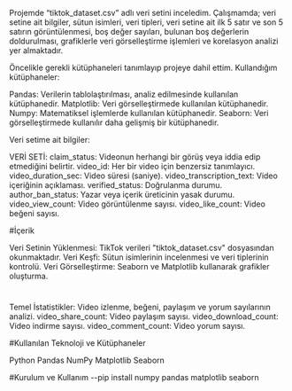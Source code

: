 Projemde “tiktok_dataset.csv” adlı veri setini inceledim. Çalışmamda; veri setine ait bilgiler, sütun isimleri, veri tipleri,  veri setine ait ilk 5 satır ve son 5 satırın görüntülenmesi, boş değer
sayıları, bulunan boş değerlerin doldurulması, grafiklerle veri görselleştirme işlemleri ve korelasyon analizi yer almaktadır.

Öncelikle gerekli kütüphaneleri tanımlayıp projeye dahil ettim. Kullandığım kütüphaneler:

Pandas: Verilerin tablolaştırılması, analiz edilmesinde kullanılan kütüphanedir.
Matplotlib: Veri görselleştirmede kullanılan kütüphanedir.
Numpy: Matematiksel işlemlerde kullanılan kütüphanedir.
Seaborn: Veri görselleştirmede kullanılır daha gelişmiş bir kütüphanedir.

Veri setime ait bilgiler:

VERİ SETİ:
claim_status: Videonun herhangi bir görüş veya iddia edip etmediğini belirtir.
video_id: Her bir video için benzersiz tanımlayıcı.
video_duration_sec: Video süresi (saniye).
video_transcription_text: Video içeriğinin açıklaması.
verified_status: Doğrulanma durumu.
author_ban_status: Yazar veya içerik üreticinin yasak durumu.
video_view_count: Video görüntülenme sayısı.
video_like_count: Video beğeni sayısı.

#İçerik

Veri Setinin Yüklenmesi: TikTok verileri "tiktok_dataset.csv" dosyasından okunmaktadır.
Veri Keşfi: Sütun isimlerinin incelenmesi ve veri tiplerinin kontrolü.
Veri Görselleştirme: Seaborn ve Matplotlib kullanarak grafikler oluşturma.

#
Temel İstatistikler: Video izlenme, beğeni, paylaşım ve yorum sayılarının analizi.
video_share_count: Video paylaşım sayısı.
video_download_count: Video indirme sayısı.
video_comment_count: Video yorum sayısı.

#Kullanılan Teknoloji ve Kütüphaneler

Python
Pandas
NumPy
Matplotlib
Seaborn

#Kurulum ve Kullanım
--pip install numpy pandas matplotlib seaborn

